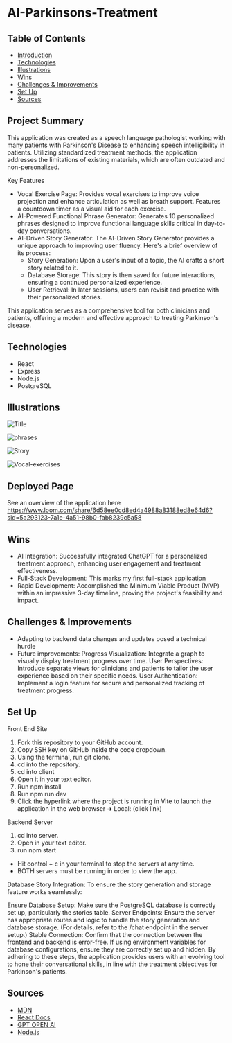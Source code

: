 # AI-Parkinsons-Treatment

## Table of Contents
  - [Introduction](#Introduction)
  - [Technologies](#Technologies)
  - [Illustrations](#Illustrations)
  - [Wins](#Wins)
  - [Challenges & Improvements](#Challenges-&-Improvements)
  - [Set Up](#Set-Up)
  - [Sources](#Sources)

## Project Summary
This application was created as a speech language pathologist working with many patients with Parkinson's Disease to enhancing speech intelligibility in patients. Utilizing standardized treatment methods, the application addresses the limitations of existing materials, which are often outdated and non-personalized.

Key Features
- Vocal Exercise Page: Provides vocal exercises to improve voice projection and enhance articulation as well as breath support. Features a countdown timer as a visual aid for each exercise.
- AI-Powered Functional Phrase Generator: Generates 10 personalized phrases designed to improve functional language skills critical in day-to-day conversations.
- AI-Driven Story Generator: The AI-Driven Story Generator provides a unique approach to improving user fluency. Here's a brief overview of its process:
    - Story Generation: Upon a user's input of a topic, the AI crafts a short story related to it.
    - Database Storage: This story is then saved for future interactions, ensuring a continued personalized experience.
    - User Retrieval: In later sessions, users can revisit and practice with their personalized stories.

This application serves as a comprehensive tool for both clinicians and patients, offering a modern and effective approach to treating Parkinson's disease.

## Technologies
- React
- Express
- Node.js
- PostgreSQL

## Illustrations
![Title](https://github.com/SamanthaMcElhinney/AI-Parkinsons-Treatment/assets/115356592/853488ae-e2f8-44ca-b108-712d6a5b28e0)

![phrases](https://github.com/SamanthaMcElhinney/AI-Parkinsons-Treatment/assets/115356592/24363d19-27a2-4a1f-85d1-09fec04a6376)

![Story](https://github.com/SamanthaMcElhinney/AI-Parkinsons-Treatment/assets/115356592/80538943-46ce-4c37-90eb-2c02671f5328)

![Vocal-exercises](https://github.com/SamanthaMcElhinney/AI-Parkinsons-Treatment/assets/115356592/1a955aff-65ed-4a1e-af7f-e94e479e5c2f)

## Deployed Page
See an overview of the application here https://www.loom.com/share/6d58ee0cd8ed4a4988a83188ed8e64d6?sid=5a293123-7a1e-4a51-98b0-fab8239c5a58

## Wins
- AI Integration: Successfully integrated ChatGPT for a personalized treatment approach, enhancing user engagement and treatment effectiveness.
- Full-Stack Development: This marks my first full-stack application
- Rapid Development: Accomplished the Minimum Viable Product (MVP) within an impressive 3-day timeline, proving the project's feasibility and impact.

## Challenges & Improvements
- Adapting to backend data changes and updates posed a technical hurdle
- Future improvements:
Progress Visualization: Integrate a graph to visually display treatment progress over time.
User Perspectives: Introduce separate views for clinicians and patients to tailor the user experience based on their specific needs.
User Authentication: Implement a login feature for secure and personalized tracking of treatment progress.

## Set Up 
Front End Site
1. Fork this repository to your GitHub account.
2. Copy SSH key on GitHub inside the code dropdown.
3. Using the terminal, run git clone.
4. cd into the repository.
5. cd into client
6. Open it in your text editor.
7. Run npm install 
8. Run npm run dev
9. Click the hyperlink where the project is running in Vite to launch the application in the web browser
  ➜  Local:  (click link)

Backend Server
1. cd into server.
2. Open in your text editor.
3. run npm start
   
- Hit control + c in your terminal to stop the servers at any time.
- BOTH servers must be running in order to view the app.

Database Story Integration:
To ensure the story generation and storage feature works seamlessly:

Ensure Database Setup: Make sure the PostgreSQL database is correctly set up, particularly the stories table.
Server Endpoints: Ensure the server has appropriate routes and logic to handle the story generation and database storage. (For details, refer to the /chat endpoint in the server setup.)
Stable Connection: Confirm that the connection between the frontend and backend is error-free. If using environment variables for database configurations, ensure they are correctly set up and hidden.
By adhering to these steps, the application provides users with an evolving tool to hone their conversational skills, in line with the treatment objectives for Parkinson's patients.

## Sources
  - [MDN](http://developer.mozilla.org/en-US/)
  - [React Docs](https://reactjs.org/docs/getting-started.html)
  - [GPT OPEN AI](https://platform.openai.com/docs/guides/gpt/chat-completions-api)
  - [Node.js](https://nodejs.org/en/docs)
 
